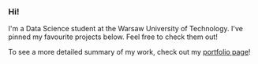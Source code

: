 ### Hi!

I'm a Data Science student at the Warsaw University of Technology. I've pinned my favourite projects below. Feel free to check them out!

To see a more detailed summary of my work, check out my [portfolio page](https://maciejors-portfolio.vercel.app/)!
